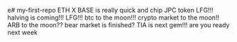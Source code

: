 e# my-first-repo
ETH
X
BASE is really quick and chip
JPC token
LFG!!!
halving is coming!!!
LFG!!!
btc to the moon!!!
crypto market to the moon!!
ARB to the moon??
bear market is finished?
TIA is next gem!!!
are you ready next week
